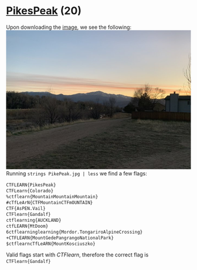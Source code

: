 # [PikesPeak](https://ctflearn.com/challenge/935) (20)
Upon downloading the [image](https://ctflearn.com/challenge/download/935), we see the following: <br />
![Pike's Peak](img/PikesPeak.jpg) <br />
Running `strings PikePeak.jpg | less` we find a few flags:
```
CTFLEARN{PikesPeak}
CTFLearn{Colorado}
%ctflearn{MountainMountainMountain}
#cTfLeArN{CTFMountainCTFmOUNTAIN}
CTF{AsPEN.Vail}
CTFlearn{Gandalf}
ctflearning{AUCKLAND}
ctfLEARN{MtDoom}
6ctflearninglearning{Mordor.TongariroAlpineCrossing}
+CTFLEARN{MountGedePangrangoNationalPark}
$ctflearncTfLeARN{MountKosciuszko}
```
Valid flags start with *CTFlearn*, therefore the correct flag is `CTFlearn{Gandalf}` <br />
